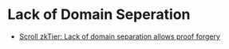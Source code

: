 # Lack of Domain Seperation

- [Scroll zkTier: Lack of domain separation allows proof forgery](https://github.com/nullity00/zk-security-reviews/blob/main/Scroll/2023-07-scroll-zktrie-securityreview.pdf)